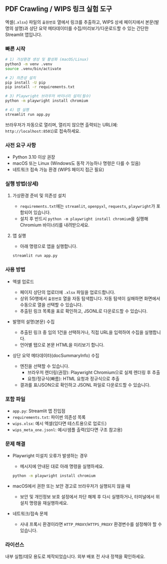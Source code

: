 ## PDF Crawling / WIPS 링크 실험 도구

엑셀(`.xlsx`) 파일의 `출원번호` 열에서 링크를 추출하고, WIPS 상세 페이지에서 본문(발명의 설명)과 상단 요약 메타데이터를 수집/미리보기/다운로드할 수 있는 간단한 Streamlit 앱입니다.

### 빠른 시작

```bash
# 1) 가상환경 생성 및 활성화 (macOS/Linux)
python3 -m venv .venv
source .venv/bin/activate

# 2) 의존성 설치
pip install -U pip
pip install -r requirements.txt

# 3) Playwright 브라우저 바이너리 설치(필수)
python -m playwright install chromium

# 4) 앱 실행
streamlit run app.py
```

브라우저가 자동으로 열리며, 열리지 않으면 출력되는 URL(예: `http://localhost:8501`)로 접속하세요.

### 사전 요구 사항

- Python 3.10 이상 권장
- macOS 또는 Linux (Windows도 동작 가능하나 명령은 다를 수 있음)
- 네트워크 접속 가능 환경 (WIPS 페이지 접근 필요)

### 실행 방법(상세)

1. 가상환경 준비 및 의존성 설치

   - `requirements.txt`에는 `streamlit`, `openpyxl`, `requests`, `playwright`가 포함되어 있습니다.
   - 설치 후 반드시 `python -m playwright install chromium`을 실행해 Chromium 바이너리를 내려받으세요.

2. 앱 실행
   - 아래 명령으로 앱을 실행합니다.
   ```bash
   streamlit run app.py
   ```

### 사용 방법

- 엑셀 업로드

  - 페이지 상단의 업로더에 `.xlsx` 파일을 업로드합니다.
  - 상위 50행에서 `출원번호` 열을 자동 탐색합니다. 자동 탐색이 실패하면 화면에서 수동으로 열을 선택할 수 있습니다.
  - 추출된 링크 목록을 표로 확인하고, JSONL로 다운로드할 수 있습니다.

- 발명의 설명(본문) 수집

  - 추출된 링크 중 임의 1건을 선택하거나, 직접 URL을 입력하여 수집을 실행합니다.
  - 언어별 탭으로 본문 HTML을 미리보기 합니다.

- 상단 요약 메타데이터(docSummaryInfo) 수집
  - 엔진을 선택할 수 있습니다.
    - 브라우저 렌더링(권장): Playwright Chromium으로 실제 렌더링 후 추출
    - 요청/정규식(빠름): HTML 요청과 정규식으로 추출
  - 결과를 표/JSON으로 확인하고 JSONL 파일로 다운로드할 수 있습니다.

### 포함 파일

- `app.py`: Streamlit 앱 진입점
- `requirements.txt`: 파이썬 의존성 목록
- `wips.xlsx`: 예시 엑셀(있다면 테스트용으로 업로드)
- `wips_meta_one.jsonl`: 예시/샘플 출력(있다면 구조 참고용)

### 문제 해결

- Playwright 미설치 오류가 발생하는 경우

  - 메시지에 안내된 대로 아래 명령을 실행하세요.

  ```bash
  python -m playwright install chromium
  ```

- macOS에서 권한 또는 보안 경고로 브라우저가 실행되지 않을 때

  - 보안 및 개인정보 보호 설정에서 차단 해제 후 다시 실행하거나, 터미널에서 위 설치 명령을 재실행하세요.

- 네트워크/접속 문제
  - 사내 프록시 환경이라면 `HTTP_PROXY`/`HTTPS_PROXY` 환경변수를 설정해야 할 수 있습니다.

### 라이선스

내부 실험/데모 용도로 제작되었습니다. 외부 배포 전 사내 정책을 확인하세요.
